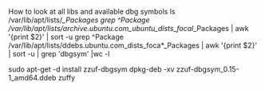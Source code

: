 How to look at all libs and available dbg symbols
ls /var/lib/apt/lists/*_Packages
grep ^Package /var/lib/apt/lists/archive.ubuntu.com_ubuntu_dists_focal*_Packages | awk '{print $2}' | sort -u 
grep ^Package /var/lib/apt/lists/ddebs.ubuntu.com_dists_foca*_Packages | awk '{print $2}' | sort -u | grep 'dbgsym' |wc -l

sudo apt-get -d install zzuf-dbgsym
dpkg-deb -xv zzuf-dbgsym_0.15-1_amd64.ddeb zuffy